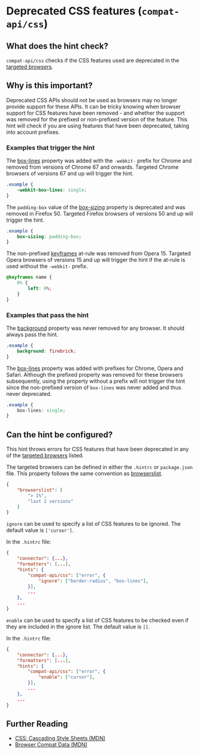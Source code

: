 # Deprecated CSS features (`compat-api/css`)

## What does the hint check?

`compat-api/css` checks if the CSS features used are deprecated in the
[targeted browsers][browser-context].

## Why is this important?

Deprecated CSS APIs should not be used as browsers may no longer
provide support for these APIs. It can be tricky knowing when browser
support for CSS features have been removed - and whether the support
was removed for the prefixed or non-prefixed version of the feature.
This hint will check if you are using features that have been deprecated,
taking into account prefixes.

### Examples that **trigger** the hint

The [box-lines][box-lines] property
was added with the `-webkit-` prefix for Chrome and removed from versions of
Chrome 67 and onwards.
Targeted Chrome browsers of versions 67 and up will trigger the hint.

```css
.example {
    -webkit-box-lines: single;
}
```

The `padding-box` value of the [box-sizing][box-sizing]
property is deprecated and was removed in Firefox 50.
Targeted Firefox browsers of versions 50 and up will trigger the hint.

```css
.example {
    box-sizing: padding-box;
}
```

The non-prefixed [keyframes][keyframes]
at-rule was removed from Opera 15. Targeted Opera browsers of versions 15
and up will trigger the hint if the at-rule is used without the `-webkit-`
prefix.

```css
@keyframes name {
    0% {
        left: 0%;
    }
}
```

### Examples that **pass** the hint

The [background][background] property was never
removed for any browser. It should always pass the hint.

```css
.example {
    background: firebrick;
}
```

The [box-lines][box-lines] property
was added with prefixes for Chrome, Opera and Safari. Although
the prefixed property was removed for these browsers subsequently, using
the property without a prefix will not trigger the hint since the non-prefixed
version of `box-lines` was never added and thus never deprecated.

```css
.example {
    box-lines: single;
}
```

## Can the hint be configured?

This hint throws errors for CSS features that have been deprecated in any
of the [targeted browsers][targeted-browsers] listed.

The targeted browsers can be defined in either the `.hintrc` or
`package.json` file.
This property follows the same convention as [browserslist][browserslist].

```json
{
    "browserslist": [
        "> 1%",
        "last 2 versions"
    ]
}
```

`ignore` can be used to specify a list of CSS features to be ignored. The
default value is `['cursor']`.

In the `.hintrc` file:

```json
{
    "connector": {...},
    "formatters": [...],
    "hints": {
        "compat-api/css": ["error", {
            "ignore": ["border-radius", "box-lines"],
        }],
        ...
    },
    ...
}
```

`enable` can be used to specify a list of CSS features to be checked even if
they are included in the ignore list. The default value is `[]`.

In the `.hintrc` file:

```json
{
    "connector": {...},
    "formatters": [...],
    "hints": {
        "compat-api/css": ["error", {
            "enable": ["cursor"],
        }],
        ...
    },
    ...
}
```

## Further Reading

* [CSS: Cascading Style Sheets (MDN)][docmdn]
* [Browser Compat Data (MDN)][browser-compat]

<!-- Link labels: -->

[background]: https://developer.mozilla.org/en-US/docs/Web/CSS/background
[box-lines]: https://developer.mozilla.org/en-US/docs/Web/CSS/box-lines
[box-sizing]: https://developer.mozilla.org/en-US/docs/Web/CSS/box-sizing
[browser-compat]: https://github.com/mdn/browser-compat-data
[browser-context]: https://webhint.io/docs/user-guide/configuring-webhint/browser-context/
[browserslist]: https://github.com/browserslist/browserslist#readme
[docmdn]: https://developer.mozilla.org/en-US/docs/Web/CSS
[keyframes]: https://developer.mozilla.org/en-US/docs/Web/CSS/@keyframes
[targeted-browsers]: ../../hint/docs/user-guide/configuring-webhint/browser-context.md
